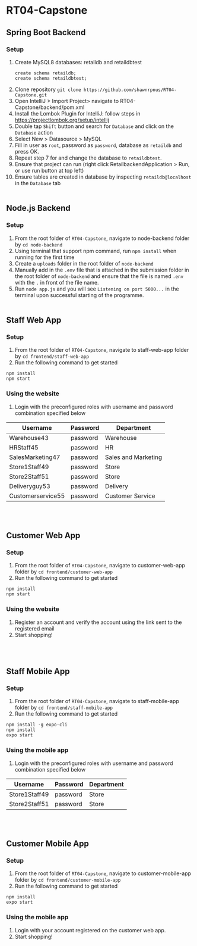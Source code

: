 # RT04-Capstone

## Spring Boot Backend

### Setup

1. Create MySQL8 databases: retaildb and retaildbtest
   ```
   create schema retaildb;
   create schema retaildbtest;
   ```
2. Clone repository
   `git clone https://github.com/shawnrpnus/RT04-Capstone.git`
3. Open IntelliJ > Import Project> navigate to RT04-Capstone/backend/pom.xml
4. Install the Lombok Plugin for IntelliJ: follow steps in https://projectlombok.org/setup/intellij
5. Double tap `Shift` button and search for `Database` and click on the `Database` action
6. Select New > Datasource > MySQL
7. Fill in user as `root`, password as `password`, database as `retaildb` and press OK.
8. Repeat step 7 for and change the database to `retaildbtest`.
9. Ensure that project can run (right click RetailbackendApplication > Run, or use run button at top left)
10. Ensure tables are created in database by inspecting `retaildb@localhost` in the `Database` tab
    <br/>
    <br/>

## Node.js Backend

### Setup

1. From the root folder of `RT04-Capstone`, navigate to node-backend folder by `cd node-backend`
2. Using terminal that support npm command, run `npm install` when running for the first time
3. Create a `uploads` folder in the root folder of `node-backend`
4. Manually add in the `.env` file that is attached in the submission folder in the root folder of `node-backend` and ensure that the file is named `.env` with the `.` in front of the file name.
5. Run `node app.js` and you will see `Listening on port 5000...` in the terminal upon successful starting of the programme.
   <br/>
   <br/>

## Staff Web App

### Setup

1. From the root folder of `RT04-Capstone`, navigate to staff-web-app folder by `cd frontend/staff-web-app`
2. Run the following command to get started

```
npm install
npm start
```

### Using the website

1. Login with the preconfigured roles with username and password combination specified below

| Username         | Password | Department          |
| ---------------- | -------- | ------------------- |
| Warehouse43      | password | Warehouse           | 
| HRStaff45        | password | HR                  | 
| SalesMarketing47 | password | Sales and Marketing | 
| Store1Staff49    | password | Store               | 
| Store2Staff51    | password | Store               | 
| Deliveryguy53    | password | Delivery            | 
| Customerservice55| password | Customer Service    | 

<br/>
<br/>

## Customer Web App

### Setup

1. From the root folder of `RT04-Capstone`, navigate to customer-web-app folder by `cd frontend/customer-web-app`
2. Run the following command to get started

```
npm install
npm start
```

### Using the website

1. Register an account and verify the account using the link sent to the registered email
2. Start shopping!

<br/>
<br/>

## Staff Mobile App

### Setup

1. From the root folder of `RT04-Capstone`, navigate to staff-mobile-app folder by `cd frontend/staff-mobile-app`
2. Run the following command to get started

```
npm install -g expo-cli
npm install
expo start
```

### Using the mobile app

1. Login with the preconfigured roles with username and password combination specified below

| Username         | Password | Department          |
| ---------------- | -------- | ------------------- |
| Store1Staff49    | password | Store               | 
| Store2Staff51    | password | Store               | 

<br/>
<br/>

## Customer Mobile App

### Setup

1. From the root folder of `RT04-Capstone`, navigate to customer-mobile-app folder by `cd frontend/customer-mobile-app`
2. Run the following command to get started

```
npm install
expo start
```

### Using the mobile app

1. Login with your account registered on the customer web app.
2. Start shopping!
